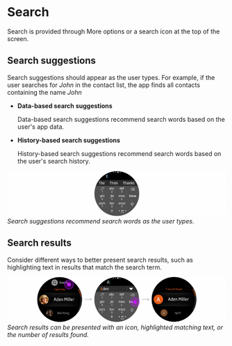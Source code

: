 # Search

Search is provided through More options or a search icon at the top of the screen.

## Search suggestions

Search suggestions should appear as the user types. For example, if the user searches for *John* in the contact list, the app finds all contacts containing the name *John*

-   **Data-based search suggestions**

    Data-based search suggestions recommend search words based on the user's app data.

-   **History-based search suggestions**

    History-based search suggestions recommend search words based on the user's search history.

![](media/9.10.1-900x186.png)  
*Search suggestions recommend search words as the user types.*

## Search results

Consider different ways to better present search results, such as highlighting text in results that match the search term.

![](media/9.10.2-900x186.png)  
*Search results can be presented with an icon, highlighted matching text, or the number of results found.*

